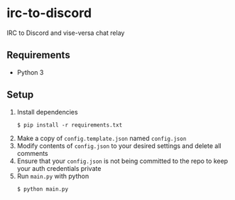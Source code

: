 # irc-to-discord
IRC to Discord and vise-versa chat relay

## Requirements

- Python 3

## Setup

1. Install dependencies
    ```
    $ pip install -r requirements.txt
    ```
2. Make a copy of `config.template.json` named `config.json`
3. Modify contents of `config.json` to your desired settings and delete all comments
4. Ensure that your `config.json` is not being committed to the repo to keep your auth credentials private
5. Run `main.py` with python
    ```
    $ python main.py
    ```
